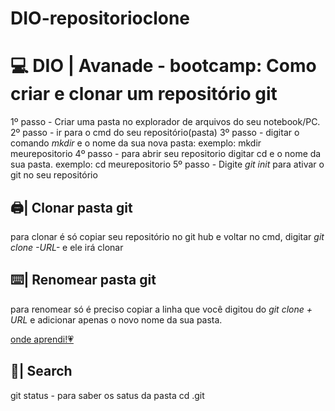 # DIO-repositorioclone
# 💻 DIO | Avanade - bootcamp: Como criar e clonar um repositório git
1º passo - Criar uma pasta no explorador de arquivos do seu notebook/PC.
2º passo - ir para o cmd do seu repositório(pasta)
3º passo - digitar o comando *mkdir* e o nome da sua nova pasta: exemplo: mkdir meurepositorio
4º passo - para abrir seu repositorio digitar cd e o nome da sua pasta. 
exemplo: cd meurepositorio
5º passo - Digite *git init* para ativar o git no seu repositório

## 🖨️| Clonar pasta git

para clonar é só copiar seu repositório no git hub e voltar no cmd, digitar *git clone -URL-* e ele irá clonar

## ⌨️| Renomear pasta git 

para renomear só é preciso copiar a linha que você digitou do *git clone + URL* e adicionar apenas o novo nome da sua pasta.

[onde aprendi!💗](https://web.dio.me/track/avanade-back-end-com-net-e-ia/course/406684a4-396d-4160-94b9-ead934e18564/learning/599dd3dd-d189-474f-a55c-22f37b4472da?autoplay=1)

## 🔎| Search

git status - para saber os satus da pasta
cd .git 

